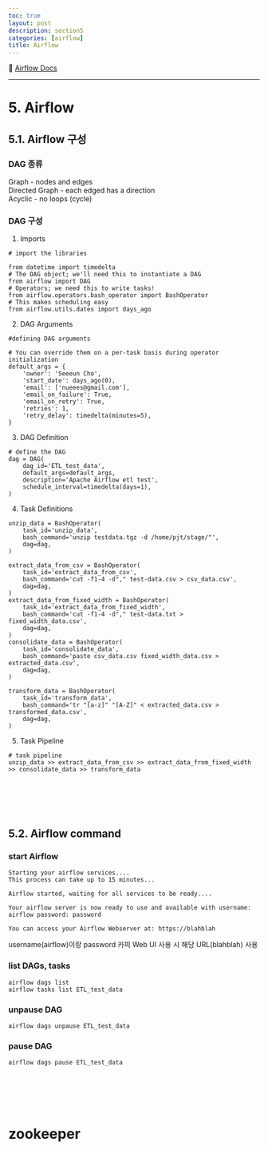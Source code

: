```yaml
---
toc: true
layout: post
description: section5
categories: [airflow]
title: Airflow
---
```

 
📎 [Airflow Docs](https://airflow.apache.org/docs/)

---


# 5. Airflow 

## 5.1. Airflow 구성

### DAG 종류  

Graph - nodes and edges  
Directed Graph - each edged has a direction  
Acyclic - no loops (cycle)  

### DAG 구성

1) Imports  
```
# import the libraries

from datetime import timedelta
# The DAG object; we'll need this to instantiate a DAG
from airflow import DAG
# Operators; we need this to write tasks!
from airflow.operators.bash_operator import BashOperator
# This makes scheduling easy
from airflow.utils.dates import days_ago
```

2) DAG Arguments  
```
#defining DAG arguments

# You can override them on a per-task basis during operator initialization
default_args = {
    'owner': 'Seeeun Cho',
    'start_date': days_ago(0),
    'email': ['nueees@gmail.com'],
    'email_on_failure': True,
    'email_on_retry': True,
    'retries': 1,
    'retry_delay': timedelta(minutes=5),
}
```

3) DAG Definition  
```
# define the DAG
dag = DAG(
    dag_id='ETL_test_data',
    default_args=default_args,
    description='Apache Airflow etl test',
    schedule_interval=timedelta(days=1),
)
```

4) Task Definitions  

```
unzip_data = BashOperator(
    task_id='unzip_data',
    bash_command='unzip testdata.tgz -d /home/pjt/stage/"',
    dag=dag,
)
```

```
extract_data_from_csv = BashOperator(
    task_id='extract_data_from_csv',
    bash_command='cut -f1-4 -d"," test-data.csv > csv_data.csv',
    dag=dag,
)
extract_data_from_fixed_width = BashOperator(
    task_id='extract_data_from_fixed_width',
    bash_command='cut -f1-4 -d"," test-data.txt > fixed_width_data.csv',
    dag=dag,
)
consolidate_data = BashOperator(
    task_id='consolidate_data',
    bash_command='paste csv_data.csv fixed_width_data.csv > extracted_data.csv',
    dag=dag,
)
```

```
transform_data = BashOperator(
    task_id='transform_data',
    bash_command='tr "[a-z]" "[A-Z]" < extracted_data.csv > transformed_data.csv',
    dag=dag,
)
```


5) Task Pipeline  
```
# task pipeline
unzip_data >> extract_data_from_csv >> extract_data_from_fixed_width >> consolidate_data >> transform_data
```


<br><br>
---
## 5.2. Airflow command

### start Airflow
```
Starting your airflow services....
This process can take up to 15 minutes...
      
Airflow started, waiting for all services to be ready....
      
Your airflow server is now ready to use and available with username: airflow password: password

You can access your Airflow Webserver at: https://blahblah
```
username(airflow)이랑 password 카피
Web UI 사용 시 해당 URL(blahblah) 사용


### list DAGs, tasks  
```
airflow dags list
airflow tasks list ETL_test_data
```

### unpause DAG  
```
airflow dags unpause ETL_test_data
```

### pause DAG  
```
airflow dags pause ETL_test_data
```


<br><br>
---

# zookeeper


<br><br>
---
